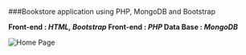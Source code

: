 ###Bookstore application using PHP, MongoDB and Bootstrap

**Front-end : _HTML, Bootstrap_
Front-end : _PHP_
Data Base : _MongoDB_**

![Home Page](https://github.com/[username]/[reponame]/blob/[branch]/image.jpg?raw=true)